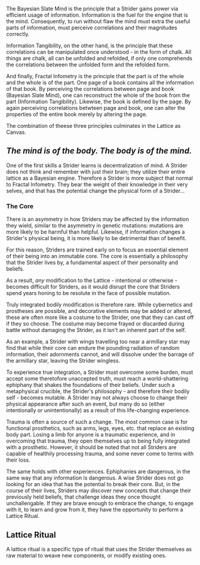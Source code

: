 The Bayesian Slate Mind is the principle that a Strider gains power via efficient usage of information. Information is the fuel for the engine that is the mind. Consequently, to run without flaw the mind must extra the useful parts of information, must perceive correlations and their magnitudes correctly.

Information Tangibility, on the other hand, is the principle that these correlations can be manipulated once understood - in the form of chalk. All things are chalk, all can be unfolded and refolded, if only one comprehends the correlations between the unfolded form and the refolded form.

And finally, Fractal Infometry is the principle that the part is of the whole and the whole is of the part. One page of a book contains all the information of that book. By perceiving the correlations between page and book (Bayesian Slate Mind), one can reconstruct the whole of the book from the part (Information Tangibility). Likewise, the book is defined by the page. By again perceiving correlations betwteen page and book, one can alter the properties of the entire book merely by altering the page.

The combination of theese three principles culminates in the Lattice as Canvas.

## *The mind is of the body. The body is of the mind.* 

One of the first skills a Strider learns is decentralization of mind. A Strider does not think and remember with just their brain; they utilize their entire lattice as a Bayesian engine. Therefore a Strider is more subject that normal to Fractal Infometry. They bear the weight of their knowledge in their very selves, and that has the potential change the physical form of a Strider...

### The Core

There is an asymmetry in how Striders may be affected by the information they wield, similar to the asymmetry in genetic mutations: mutations are more likely to be harmful than helpful. Likewise, if information changes a Strider's physical being, it is more likely to be detrimental than of benefit.

For this reason, Striders are trained early on to focus an essential element of their being into an immutable core. The core is essentially a philosophy that the Strider lives by, a fundamental aspect of their personality and beliefs.

As a result, *any* modification to the Lattice - intentional or otherwise - becomes difficult for Striders, as it would disrupt the core that Striders spend years honing to be resolute in the face of possible mutation.

Truly integrated bodily modification is therefore rare. While cybernetics and prostheses are possible, and decorative elements may be added or altered, these are often more like a costume to the Strider, one that they can cast off if they so choose. The costume may become frayed or discarded during battle without damaging the Strider, as it isn't an inherent part of the self.

As an example, a Strider with wings travelling too near a armillary star may find that while their core can endure the pounding radiation of random information, their adornments cannot, and will dissolve under the barrage of the armillary star, leaving the Strider wingless.

To experience true integration, a Strider must overcome some burden, must accept some theretofore unaccepted truth, must reach a world-shattering ephiphany that shakes the foundations of their beliefs. Under such a metaphysical crucible, the Strider's philosophy - and therefore their bodily self - becomes mutable. A Strider may not always choose to change their physical appearance after such an event, but many do so (either intentionally or unintentionally) as a result of this life-changing experience.

Trauma is often a source of such a change. The most common case is for functional prosthetics, such as arms, legs, eyes, etc. that replace an existing body part. Losing a limb for anyone is a traumatic experience, and in overcoming that trauma, they open themselves up to being fully integrated with a prosthetic. However, it should be noted that not all Striders are capable of healthily processing trauma, and some never come to terms with their loss.

The same holds with other experiences. Ephiphanies are dangerous, in the same way that any information is dangerous. A wise Strider does not go looking for an idea that has the potential to break their core. But, in the course of their lives, Striders may discover new concepts that change their previously held beliefs, that challenge ideas they once thought unchallengable. If they are brave enough to embrace the change, to engage with it, to learn and grow from it, they have the opportunity to perform a Lattice Ritual.

## Lattice Ritual

A lattice ritual is a specific type of ritual that uses the Strider themselves as raw material to weave new components, or modify existing ones. 


